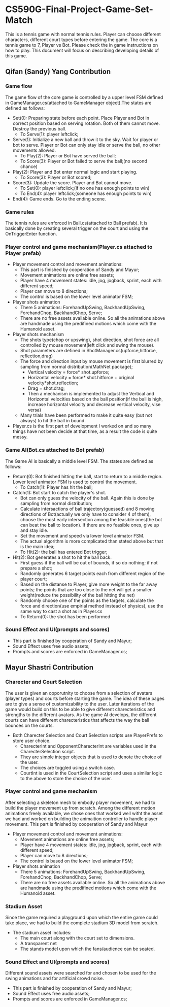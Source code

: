 # CS590G-Final-Project-Game-Set-Match
This is a tennis game with normal tennis rules. Player can choose different characters, different court types before entering the game. The core is a tennis game to 7, Player vs Bot. Please check the in game instructions on how to play. This document will focus on describing developing details of this game.
## Qifan (Sandy) Yang Contribution
### Game flow
The game flow of the core game is controlled by a upper level FSM defined in GameManager.cs(attached to GameManager object).The states are defined as follows:
* Set(0): Preparing state before each point. Place Player and Bot in correct position based on serving rotation. Both of them cannot move. Destroy the previous ball.
  * To Serve(1): player leftclick;
* Serve(1): Initialize a new ball and throw it to the sky. Wait for player or bot to serve. Player or Bot can only stay idle or serve the ball, no other movements allowed.
  * To Play(2): Player or Bot have served the ball;
  * To Score(3): Player or Bot failed to serve the ball;(no second chance)
* Play(2): Player and Bot enter normal logic and start playing.
  * To Score(3): Player or Bot scored;
* Score(3): Update the score. Player and Bot cannot move.
  * To Set(0): player leftclick;(if no one has enough points to win)
  * To End(4): player leftclick;(someone has enough points to win)
* End(4): Game ends. Go to the ending scene.
### Game rules
The tennis rules are enforced in Ball.cs(attached to Ball prefab). It is basically done by creating several trigger on the court and using the OnTriggerEnter function.
### Player control and game mechanism(Player.cs attached to Player prefab)
* Player movement control and movement animations:
  * This part is finished by cooperation of Sandy and Mayur;
  * Movement animations are online free assets;
  * Player have 4 movement states: idle, jog, jogback, sprint, each with different speed;
  * Player can move to 8 directions;
  * The control is based on the lower level animator FSM;
* Player shots animation
  * There 5 animations: ForehandUpSwing, BackhandUpSwing, ForehandChop, BackhandChop, Serve;
  * There are no free assets available online. So all the animations above are handmade using the predifined motions which come with the Humanoid asset.
* Player shots mechanism
  * The shots type(chop or upswing), shot direction, shot force are all controlled by mouse movement(left click and swing the mouse).
  * Shot parameters are defined in ShotManager.cs(upforce,hitforce, reflection,drag)
  * The force and direction input by mouse movement is first blurred by sampling from normal distribution(MathNet package);
    * Vertical velocity = force* shot.upforce;
    * Horizontal velocity = force* shot.hitforce + original velocity*shot.reflection;
    * Drag = shot.drag;
    * Then a mechanism is implemented to adjust the Vertical and Horizontal velocities based on the ball position(if the ball is high, increase horizontal velocity and decrease vertical velocity, vise versa)
  * Many trials have been performed to make it quite easy (but not always) to hit the ball in bound.
* Player.cs is the first part of development I worked on and so many things have not been decide at that time, as a result the code is quite messy.
### Game AI(Bot.cs attached to Bot prefab)
The Game AI is basically a middle level FSM. The states are defined as follows:
* Return(0): Bot finished hitting the ball, start to return to a middle region. Lower level animator FSM is used to control the movement.
  * To Catch(1): Player has hit the ball;
* Catch(1): Bot start to catch the player's shot.
  * Bot can only guess the velocity of the ball. Again this is done by sampling from normal distribution;
  * Calculate intersactions of ball trajectory(guessed) and 8 moving directions of Bot(actually we only have to consider 4 of them), choose the most early intersection among the feasible ones(the bot can beat the ball to location). If there are no feasible ones, give up and stay idle.
  * Set the movement and speed via lower level animator FSM.
  * The actual algorithm is more complicated than stated above but that is the main idea;
  * To Hit(2): the ball has entered Bot trigger;
* Hit(2): Bot generates a shot to hit the ball back.
  * First guess if the ball will be out of bounds, if so do nothing; if not prepare a shot;
  * Randomly generates 6 target points each from different region of the player court;
  * Based on the distanse to Player, give more weight to the far away points; the points that are too close to the net will get a smaller weight(reduce the possibility of the ball hitting the net)
  * Randomly choose one of the points as the targets, calculate the force and direction(use empirial method instead of physics), use the same way to cast a shot as in Player.cs
  * To Return(0): the shot has been performed
### Sound Effect and UI(prompts and scores)
* This part is finished by cooperation of Sandy and Mayur;
* Sound Effect uses free audio assets;
* Prompts and scores are enforced in GameManager.cs;
## Mayur Shastri Contribution
### Charecter and Court Selection
The user is given an opporutnity to choose from a selection of avatars (player types) and courts before starting the game. The idea of these pages are to give a sense of customizability to the user. Later iterations of the game would build on this to be able to give different charecteristics and strengths to the different avatars. As the game AI develops, the different courts can have different charecteristics that affects the way the ball bounces on the courts. 

* Both Charecter Selection and Court Selection scripts use PlayerPrefs to store user choice. 
  * CharecterInt and OpponentCharecterInt are variables used in the CharecterSelection script.
  * They are simple integer objects that is used to denote the choice of the user.
  * The choices are toggled using a switch case.
  * CourtInt is used in the CourtSelection script and uses a similar logic to the above to store the choice of the user.

### Player control and game mechanism
After selecting a skeleton mesh to embody player movement, we had to build the player movement up from scratch. Among the different motion animations freely available, we chose ones that worked well witht the asset we had and worked on building the animaition controller to handle player movement. This part is finished by cooperation of Sandy and Mayur

* Player movement control and movement animations:
  * Movement animations are online free assets;
  * Player have 4 movement states: idle, jog, jogback, sprint, each with different speed;
  * Player can move to 8 directions;
  * The control is based on the lower level animator FSM;
* Player shots animation
  * There 5 animations: ForehandUpSwing, BackhandUpSwing, ForehandChop, BackhandChop, Serve;
  * There are no free assets available online. So all the animations above are handmade using the predifined motions which come with the Humanoid asset.  

### Stadium Asset 

Since the game required a playground upon which the entire game could take place, we had to build the complete stadium 3D model from scratch.

* The stadium asset includes:
  * The main court along with the court set to dimensions.
  * A transparent net 
  * The stands model upon which the fans/audience can be seated.

### Sound Effect and UI(prompts and scores)

Different sound assets were searched for and chosen to be used for the swing animations and for artificial crowd noise.

* This part is finished by cooperation of Sandy and Mayur;
* Sound Effect uses free audio assets;
* Prompts and scores are enforced in GameManager.cs;

